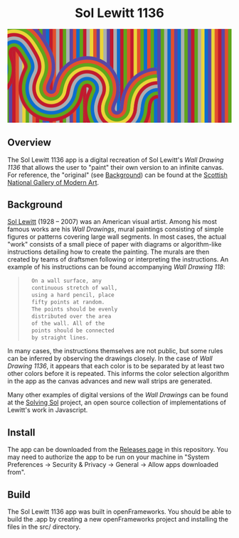 <div align="center">

# Sol Lewitt 1136

<img width="800px" src="docs/imgs/header.png">

</div>

## Overview

The Sol Lewitt 1136 app is a digital recreation of Sol Lewitt's <em>Wall Drawing 1136</em> that allows the user to "paint" their own version to an infinite canvas. For reference, the "original" (see [Background](#Background)) can be found at the [Scottish National Gallery of Modern Art](https://www.nationalgalleries.org/exhibition/artist-rooms-sol-lewitt-wall-drawing-1136-2004).

## Background 

[Sol Lewitt](https://en.wikipedia.org/wiki/Sol_LeWitt) (1928 – 2007) was an American visual artist. Among his most famous works are his <em>Wall Drawings</em>, mural paintings consisting of simple figures or patterns covering large wall segments. In most cases, the actual "work" consists of a small piece of paper with diagrams or algorithm-like instructions detailing how to create the painting. The murals are then created by teams of draftsmen following or interpreting the instructions. An example of his instructions can be found accompanying <em>Wall Drawing 118</em>:

  
  >       On a wall surface, any
  >       continuous stretch of wall,
  >       using a hard pencil, place
  >       fifty points at random.
  >       The points should be evenly
  >       distributed over the area
  >       of the wall. All of the
  >       points should be connected
  >       by straight lines.


In many cases, the instructions themselves are not public, but some rules can be inferred by observing the drawings closely. In the case of <em>Wall Drawing 1136</em>, it appears that each color is to be separated by at least two other colors before it is repeated. This informs the color selection algorithm in the app as the canvas advances and new wall strips are generated.

Many other examples of digital versions of the <em>Wall Drawings</em> can be found at the [Solving Sol](https://github.com/wholepixel/solving-sol) project, an open source collection of implementations of Lewitt's work in Javascript. 

## Install

The app can be downloaded from the [Releases page](https://github.com/michaelnuzzo/Sol-Lewitt-1136/releases) in this repository. You may need to authorize the app to be run on your machine in "System Preferences -> Security & Privacy -> General -> Allow apps downloaded from".

## Build

The Sol Lewitt 1136 app was built in openFrameworks. You should be able to build the .app by creating a new openFrameworks project and installing the files in the src/ directory.
